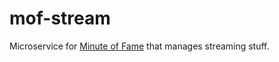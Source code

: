 # mof-stream

Microservice for [Minute of Fame](https://github.com/Gr0up10/minute-of-fame) that manages streaming stuff.
